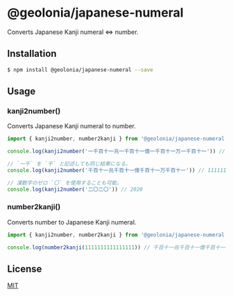 # @geolonia/japanese-numeral

Converts Japanese Kanji numeral <=> number.

## Installation

```bash
$ npm install @geolonia/japanese-numeral --save
```

## Usage

### kanji2number()

Converts Japanese Kanji numeral to number.

```javascript
import { kanji2number, number2kanji } from '@geolonia/japanese-numeral'

console.log(kanji2number('一千百十一兆一千百十一億一千百十一万一千百十一')) // 1111111111111111

// `一千` を `千` と記述しても同じ結果になる。
console.log(kanji2number('千百十一兆千百十一億千百十一万千百十一')) // 1111111111111111

// 漢数字のゼロ `〇` を使用することも可能。
console.log(kanji2number('二〇二〇')) // 2020
```

### number2kanji()

Converts number to Japanese Kanji numeral.

```javascript
import { kanji2number, number2kanji } from '@geolonia/japanese-numeral'

console.log(number2kanji(1111111111111111)) // 千百十一兆千百十一億千百十一万千百十一
```

## License

[MIT](LICENSE)

